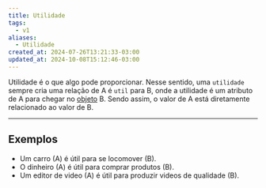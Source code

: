 ```yaml
---
title: Utilidade
tags:
  - v1
aliases:
  - Utilidade
created_at: 2024-07-26T13:21:33-03:00
updated_at: 2024-10-08T15:12:46-03:00
---
```


Utilidade é o que algo pode proporcionar. Nesse sentido, uma `utilidade` sempre cria uma relação de A é `util` para B, onde a utilidade é um atributo de A para chegar no [objeto](../../../../atomos/2024/07/10/Objeto.md) B. Sendo assim, o valor de A está diretamente relacionado ao valor de B.

---

## Exemplos

- Um carro (A) é útil para se locomover (B).
- O dinheiro (A) é útil para comprar produtos (B).
- Um editor de video (A) é útil para produzir videos de qualidade (B).